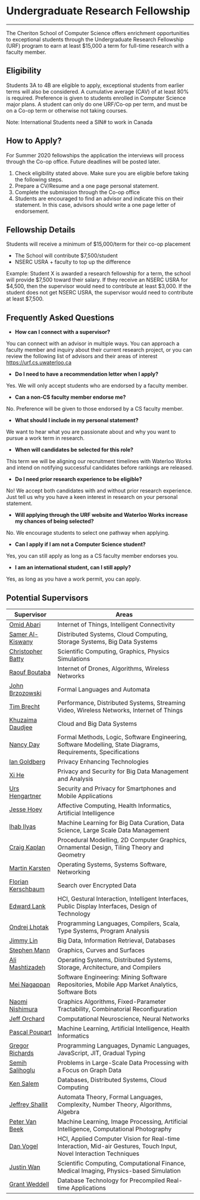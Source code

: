 Undergraduate Research Fellowship
===========

----------------------------------------------------

The Cheriton School of Computer Science offers enrichment opportunities to exceptional students through the Undergraduate Research Fellowship (URF) program to earn at least $15,000 a term for full-time research with a faculty member.

Eligibility
-----------

Students 3A to 4B are eligible to apply, exceptional students from earlier terms will also be considered.  A cumulative average (CAV) of at least 80% is required.  Preference is given to students enrolled in Computer Science major plans.  A student can only do one URF/Co-op per term, and must be on a Co-op term or otherwise not taking courses.

Note: International Students need a SIN# to work in Canada

How to Apply?
-------------

For Summer 2020 fellowships the application the interviews will process through the Co-op office.  Future deadlines will be posted later.

1. Check eligibility stated above.  Make sure you are eligible before taking the following steps.
2. Prepare a CV/Resume and a one page personal statement.
3. Complete the submission through the Co-op office
4. Students are encouraged to find an advisor and indicate this on their statement.  In this case, advisors should write a one page letter of endorsement.

Fellowship Details
------------------

Students will receive a minimum of $15,000/term for their co-op placement

* The School will contribute $7,500/student
* NSERC USRA + faculty to top up the difference

Example: Student X is awarded a research fellowship for a term, the school will provide $7,500 toward their salary.  If they receive an NSERC USRA for $4,500, then the supervisor would need to contribute at least $3,000.  If the student does not get NSERC USRA, the supervisor would need to contribute at least $7,500.

Frequently Asked Questions
--------------------------

* **How can I connect with a supervisor?**

You can connect with an advisor in multiple ways. You can approach a faculty 
member and inquiry about their current research project, or you can review the 
following list of advisors and their areas of interest 
https://urf.cs.uwaterloo.ca 

* **Do I need to have a recommendation letter when I apply?**

Yes. We will only accept students who are endorsed by a faculty member.

* **Can a non-CS faculty member endorse me?**

No. Preference will be given to those endorsed by a CS faculty member. 

* **What should I include in my personal statement?**

We want to hear what you are passionate about and why you want to pursue a work 
term in research. 

* **When will candidates be selected for this role?**

This term we will be aligning our recruitment timelines with Waterloo Works and 
intend on notifying successful candidates before rankings are released.

* **Do I need prior research experience to be eligible?**

No! We accept both candidates with and without prior research experience. Just 
tell us why you have a keen interest in research on your personal statement.

* **Will applying through the URF website and Waterloo Works increase my 
  chances of being selected?**

No. We encourage students to select one pathway when applying.

* **Can I apply if I am not a Computer Science student?**

Yes, you can still apply as long as a CS faculty member endorses you.

* **I am an international student, can I still apply?**

Yes, as long as you have a work permit, you can apply.

Potential Supervisors
---------------------

Supervisor | Areas
---------- | -----
[Omid Abari](https://cs.uwaterloo.ca/~oabari/) | Internet of Things, Intelligent Connectivity
[Samer Al-Kiswany](https://cs.uwaterloo.ca/~alkiswan/) | Distributed Systems, Cloud Computing, Storage Systems, Big Data Systems
[Christopher Batty](https://cs.uwaterloo.ca/~c2batty/) | Scientific Computing, Graphics, Physics Simulations
[Raouf Boutaba](http://rboutaba.cs.uwaterloo.ca/) | Internet of Drones, Algorithms, Wireless Networks
[John Brzozowski](http://maveric.uwaterloo.ca/~brzozo/) | Formal Languages and Automata
[Tim Brecht](https://cs.uwaterloo.ca/~brecht/) | Performance, Distributed Systems, Streaming Video, Wireless Networks, Internet of Things
[Khuzaima Daudjee](https://cs.uwaterloo.ca/~kdaudjee/) | Cloud and Big Data Systems
[Nancy Day](https://cs.uwaterloo.ca/~nday/) | Formal Methods, Logic, Software Engineering, Software Modelling, State Diagrams, Requirements, Specifications
[Ian Goldberg](https://cs.uwaterloo.ca/~iang/) | Privacy Enhancing Technologies
[Xi He](https://cs.uwaterloo.ca/~xihe/) | Privacy and Security for Big Data Management and Analysis
[Urs Hengartner](https://cs.uwaterloo.ca/~uhengart/) | Security and Privacy for Smartphones and Mobile Applications
[Jesse Hoey](https://cs.uwaterloo.ca/~jhoey/) | Affective Computing, Health Informatics, Artificial Intelligence
[Ihab Ilyas](https://cs.uwaterloo.ca/~ilyas/) | Machine Learning for Big Data Curation, Data Science, Large Scale Data Management
[Craig Kaplan](http://www.cgl.uwaterloo.ca/csk/) | Procedural Modelling, 2D Computer Graphics, Ornamental Design, Tiling Theory and Geometry
[Martin Karsten](https://cs.uwaterloo.ca/~mkarsten/) | Operating Systems, Systems Software, Networking
[Florian Kerschbaum](https://cs.uwaterloo.ca/~fkerschb/) | Search over Encrypted Data
[Edward Lank](https://cs.uwaterloo.ca/~lank/) | HCI, Gestural Interaction, Intelligent Interfaces, Public Display Interfaces, Design of Technology
[Ondrej Lhotak](https://plg.uwaterloo.ca/~olhotak/) | Programming Languages, Compilers, Scala, Type Systems, Program Analysis
[Jimmy Lin](https://cs.uwaterloo.ca/~jimmylin/) | Big Data, Information Retrieval, Databases
[Stephen Mann](http://www.cgl.uwaterloo.ca/smann/) | Graphics, Curves and Surfaces
[Ali Mashtizadeh](https://rcs.uwaterloo.ca/~ali/) | Operating Systems, Distributed Systems, Storage, Architecture, and Compilers
[Mei Nagappan](https://cs.uwaterloo.ca/~m2nagapp/) | Software Engineering: Mining Software Repositories, Mobile App Market Analytics, Software Bots
[Naomi Nishimura](https://cs.uwaterloo.ca/~nishi/) | Graphics Algorithms, Fixed-Parameter Tractability, Combinatorial Reconfiguration
[Jeff Orchard](https://cs.uwaterloo.ca/~jorchard/) | Computational Neuroscience, Neural Networks
[Pascal Poupart](https://cs.uwaterloo.ca/~ppoupart/) | Machine Learning, Artificial Intelligence, Health Informatics
[Gregor Richards](http://the.gregor.institute/) | Programming Languages, Dynamic Languages, JavaScript, JIT, Gradual Typing
[Semih Salihoglu](https://cs.uwaterloo.ca/~ssalihog/) | Problems in Large-Scale Data Processing with a Focus on Graph Data
[Ken Salem](https://cs.uwaterloo.ca/~kmsalem/) | Databases, Distributed Systems, Cloud Computing
[Jeffrey Shallit](https://cs.uwaterloo.ca/~shallit/) | Automata Theory, Formal Languages, Complexity, Number Theory, Algorithms, Algebra
[Peter Van Beek](https://cs.uwaterloo.ca/~vanbeek/) | Machine Learning, Image Processing, Artificial Intelligence, Computational Photography
[Dan Vogel](http://www.nonsequitoria.com/) | HCI, Applied Computer Vision for Real-time Interaction, Mid-air Gestures, Touch Input, Novel Interaction Techniques
[Justin Wan](https://cs.uwaterloo.ca/~jwlwan/) | Scientific Computing, Computational Finance, Medical Imaging, Physics-based Simulation
[Grant Weddell](https://cs.uwaterloo.ca/~gweddell/) | Database Technology for Precompiled Real-time Applications

